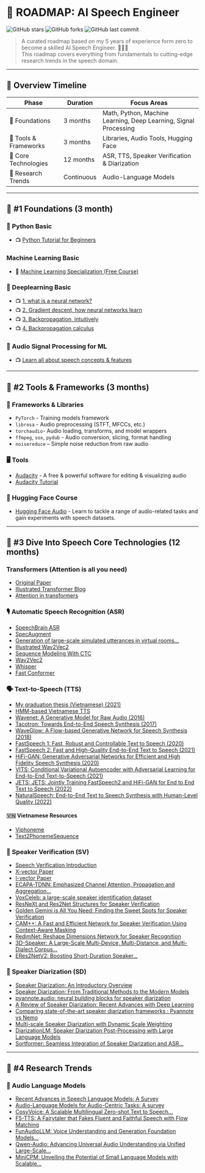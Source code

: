 
# 🥑 ROADMAP: AI Speech Engineer

![GitHub stars](https://img.shields.io/github/stars/leminhnguyen/ai-speech-engineer-roadmap?style=social)
![GitHub forks](https://img.shields.io/github/forks/leminhnguyen/ai-speech-engineer-roadmap?style=social)
![GitHub last commit](https://img.shields.io/github/last-commit/leminhnguyen/ai-speech-engineer-roadmap)

> A curated roadmap based on my 5 years of experience form zero to become a skilled AI Speech Engineer. 🚀👨‍💻  
> This roadmap covers everything from fundamentals to cutting-edge research trends in the speech domain.

---

## 📅 Overview Timeline

| Phase                        | Duration   | Focus Areas                               |
|------------------------------|------------|-------------------------------------------|
| 🧠 Foundations              | 3 months   | Math, Python, Machine Learning, Deep Learning, Signal Processing           |
| 💼 Tools & Frameworks       | 3 months   | Libraries, Audio Tools, Hugging Face      |
| 🌱 Core Technologies        | 12 months  | ASR, TTS, Speaker Verification & Diarization |
| 🔬 Research Trends          | Continuous | Audio-Language Models                     |

---

## 🧠 #1 Foundations (3 month)

### 🔹 Python Basic
- 📺 [Python Tutorial for Beginners](https://www.youtube.com/watch?v=YYXdXT2l-Gg&list=PL-osiE80TeTt2d9bfVyTiXJA-UTHn6WwU)

### Machine Learning Basic
- 📃 [Machine Learning Specialization (Free Course)](https://www.coursera.org/specializations/machine-learning-introduction)

### 🔹 Deeplearning Basic
- 📺 [1. what is a neural network?](https://www.youtube.com/watch?v=aircAruvnKk)
- 📺 [2. Gradient descent, how neural networks learn](https://www.youtube.com/watch?v=IHZwWFHWa-w)
- 📺 [3. Backpropagation, intuitively](https://www.youtube.com/watch?v=Ilg3gGewQ5U)
- 📺 [4. Backpropagation calculus](https://www.youtube.com/watch?v=tIeHLnjs5U8)

### 🔹 Audio Signal Processing for ML
- 📺 [Learn all about speech concepts & features](https://www.youtube.com/watch?v=iCwMQJnKk2c&list=PL-wATfeyAMNqIee7cH3q1bh4QJFAaeNv0)

---

## 💼 #2 Tools & Frameworks (3 months)

### 🧰 Frameworks & Libraries
- `PyTorch` - Training models framework
- `librosa` - Audio preprocessing (STFT, MFCCs, etc.)
- `torchaudio`- Audio loading, transforms, and model wrappers
- `ffmpeg`, `sox`, `pydub` - Audio conversion, slicing, format handling
- `noisereduce` – Simple noise reduction from raw audio

### 🖥️ Tools
- [Audacity](https://www.audacityteam.org/) - A free & powerful software for editing & visualizing audio
- [Audacity Tutorial](https://www.youtube.com/watch?v=vlzOb4OLj94)

### 🤗 Hugging Face Course
- [Hugging Face Audio](https://huggingface.co/learn/audio-course/en/chapter1/audio_data) - Learn to tackle a range of audio-related tasks and gain experiments with speech datasets.

---

## 🌱 #3 Dive Into Speech Core Technologies (12 months)

### Transformers (Attention is all you need)
- [Original Paper](http://arxiv.org/abs/1706.03762)
- [Illustrated Transformer Blog](https://jalammar.github.io/illustrated-transformer/)
- [Attention in transformers](https://www.youtube.com/watch?v=eMlx5fFNoYc)

### 🎙️ Automatic Speech Recognition (ASR)
- [SpeechBrain ASR](https://speechbrain.readthedocs.io/en/latest/tutorials/tasks/speech-recognition-from-scratch.html)
- [SpecAugment](https://blog.research.google/2019/04/specaugment-new-data-augmentation.html)
- [Generation of large-scale simulated utterances in virtual rooms...](https://storage.googleapis.com/gweb-research2023-media/pubtools/pdf/509254e34b4c496eb3cfa1c2be1e1b5fc874bee3.pdf)
- [Illustrated Wav2Vec2](https://jonathanbgn.com/2021/09/30/illustrated-wav2vec-2.html)
- [Sequence Modeling With CTC](https://distill.pub/2017/ctc/)
- [Wav2Vec2](https://arxiv.org/abs/2005.08100)
- [Whisper](https://arxiv.org/abs/2212.04356)
- [Fast Conformer](https://arxiv.org/abs/2305.05084)

### 🗣️ Text-to-Speech (TTS)
- [My graduation thesis (Vietnamese) (2021)](materials/graduation-thesis.pdf)
- [HMM-based Vietnamese TTS](https://theses.hal.science/tel-01260884/document)
- [Wavenet: A Generative Model for Raw Audio (2016)](https://arxiv.org/abs/1609.03499)
- [Tacotron: Towards End-to-End Speech Synthesis (2017)](https://arxiv.org/abs/1703.10135)
- [WaveGlow: A Flow-based Generative Network for Speech Synthesis (2018)](https://arxiv.org/abs/1811.00002)
- [FastSpeech 1: Fast, Robust and Controllable Text to Speech (2020)](https://arxiv.org/abs/1905.09263)
- [FastSpeech 2: Fast and High-Quality End-to-End Text to Speech (2021)](https://arxiv.org/abs/2006.04558)
- [HiFi-GAN: Generative Adversarial Networks for Efficient and High Fidelity Speech Synthesis (2020)](https://arxiv.org/abs/2010.05646)
- [VITS: Conditional Variational Autoencoder with Adversarial Learning for End-to-End Text-to-Speech (2021)](https://arxiv.org/abs/2106.06103)
- [JETS: JETS: Jointly Training FastSpeech2 and HiFi-GAN for End to End Text to Speech (2022)](https://arxiv.org/abs/2203.16852)
- [NaturalSpeech: End-to-End Text to Speech Synthesis with Human-Level Quality (2022)](https://arxiv.org/abs/2205.04421)

#### 🇻🇳 Vietnamese Resources
- [Viphoneme](https://github.com/v-nhandt21/Viphoneme)
- [Text2PhonemeSequence](https://github.com/thelinhbkhn2014/Text2PhonemeSequence)

### 🔐 Speaker Verification (SV)
- [Speech Verification Introduction](https://maelfabien.github.io/machinelearning/Speech1/#)
- [X-vector Paper](https://danielpovey.com/files/2017_interspeech_embeddings.pdf)
- [I-vector Paper](https://www.sciencedirect.com/science/article/pii/S1877050918314042/pdf)
- [ECAPA-TDNN: Emphasized Channel Attention, Propagation and Aggregation...](https://arxiv.org/abs/2005.07143)
- [VoxCeleb: a large-scale speaker identification dataset](https://arxiv.org/abs/1706.08612)
- [ResNeXt and Res2Net Structures for Speaker Verification](https://arxiv.org/abs/2007.02480)
- [Golden Gemini is All You Need: Finding the Sweet Spots for Speaker Verification](https://arxiv.org/abs/2312.03620)
- [CAM++: A Fast and Efficient Network for Speaker Verification Using Context-Aware Masking](https://arxiv.org/abs/2303.00332)
- [RedimNet: Reshape Dimensions Network for Speaker Recognition](https://arxiv.org/abs/2407.18223)
- [3D-Speaker: A Large-Scale Multi-Device, Multi-Distance, and Multi-Dialect Corpus...](https://arxiv.org/abs/2306.15354)
- [ERes2NetV2: Boosting Short-Duration Speaker...](https://arxiv.org/html/2406.02167v1)

### 👥 Speaker Diarization (SD)
- [Speaker Diarization: An Introductory Overview](https://lajavaness.medium.com/speaker-diarization-an-introductory-overview-c070a3bfea70)
- [Speaker Diarization: From Traditional Methods to the Modern Models](https://leminhnguyen.github.io/post/speech-research/speaker-diarization/)
- [pyannote.audio: neural building blocks for speaker diarization](https://arxiv.org/abs/1911.01255)
- [A Review of Speaker Diarization: Recent Advances with Deep Learning](https://arxiv.org/abs/2101.09624)
- [Comparing state-of-the-art speaker diarization frameworks : Pyannote vs Nemo](https://lajavaness.medium.com/comparing-state-of-the-art-speaker-diarization-frameworks-pyannote-vs-nemo-31a191c6300)
- [Multi-scale Speaker Diarization with Dynamic Scale Weighting](https://arxiv.org/pdf/2203.15974)
- [DiarizationLM: Speaker Diarization Post-Processing with Large Language Models](https://arxiv.org/html/2401.03506v10)
- [Sortformer: Seamless Integration of Speaker Diarization and ASR...](https://arxiv.org/abs/2409.06656)
---

## 🔬 #4 Research Trends

### 🤯 Audio Language Models
- [Recent Advances in Speech Language Models: A Survey](https://arxiv.org/pdf/2410.03751)
- [Audio-Language Models for Audio-Centric Tasks: A survey](https://arxiv.org/pdf/2501.15177)
- [CosyVoice: A Scalable Multilingual Zero-shot Text to Speech...](https://arxiv.org/abs/2407.05407)
- [F5-TTS: A Fairytaler that Fakes Fluent and Faithful Speech with Flow Matching](https://arxiv.org/abs/2410.06885)
- [FunAudioLLM: Voice Understanding and Generation Foundation Models...](https://arxiv.org/html/2407.04051v1)
- [Qwen-Audio: Advancing Universal Audio Understanding via Unified Large-Scale...](https://arxiv.org/abs/2311.07919)
- [MiniCPM: Unveiling the Potential of Small Language Models with Scalable...](https://arxiv.org/abs/2404.06395)
